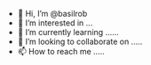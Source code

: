 - 👋 Hi, I’m @basilrob 
- 👀 I’m interested in ...
- 🌱 I’m currently learning ......
- 💞️ I’m looking to collaborate on .....
- 📫 How to reach me .....

<!---
basilrob/basilrob is a ✨ special ✨ repository because its `README.md` (this file) appears on your GitHub profile.
You can click the Preview link to take a look at your changes.
--->
